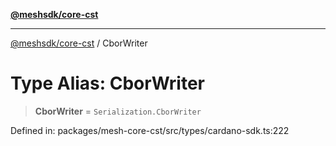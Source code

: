 [**@meshsdk/core-cst**](../README.md)

***

[@meshsdk/core-cst](../globals.md) / CborWriter

# Type Alias: CborWriter

> **CborWriter** = `Serialization.CborWriter`

Defined in: packages/mesh-core-cst/src/types/cardano-sdk.ts:222
